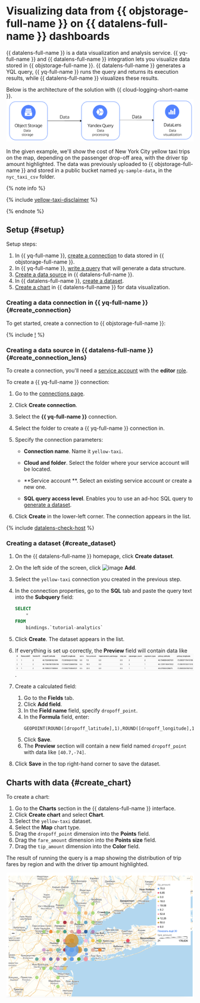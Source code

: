 # Visualizing data from {{ objstorage-full-name }} on {{ datalens-full-name }} dashboards

{{ datalens-full-name }} is a data visualization and analysis service. {{ yq-full-name }} and {{ datalens-full-name }} integration lets you visualize data stored in {{ objstorage-full-name }}. {{ datalens-full-name }} generates a YQL query, {{ yq-full-name }} runs the query and returns its execution results, while {{ datalens-full-name }} visualizes these results.

Below is the architecture of the solution with {{ cloud-logging-short-name }}.
![data-lens-architecture](../_assets/data-lens-architecture.png)

In the given example, we'll show the cost of New York City yellow taxi trips on the map, depending on the passenger drop-off area, with the driver tip amount highlighted. The data was previously uploaded to {{ objstorage-full-name }} and stored in a public bucket named `yq-sample-data`, in the `nyc_taxi_csv` folder.

{% note info %}

{% include [yellow-taxi-disclaimer](../_includes/yellow-taxi-disclaimer.md) %}

{% endnote %}

## Setup {#setup}

Setup steps:
1. In {{ yq-full-name }}, [create a connection](#create_connection) to data stored in {{ objstorage-full-name }}.
1. In {{ yq-full-name }}, [write a query](#query) that will generate a data structure.
1. [Create a data source](#create_connection_lens) in {{ datalens-full-name }}.
1. In {{ datalens-full-name }}, [create a dataset](#create_dataset).
1. [Create a chart](#create_chart) in {{ datalens-full-name }} for data visualization.

### Creating a data connection in {{ yq-full-name }} {#create_connection}

To get started, create a connection to {{ objstorage-full-name }}:

{% include [!](../yql-tutorials/_includes/create_demo_data.md) %}


### Creating a data source in {{ datalens-full-name }} {#create_connection_lens}

To create a connection, you'll need a [service account](../../iam/concepts/users/service-accounts.md) with the **editor** [role](../../iam/operations/sa/assign-role-for-sa.md).


To create a {{ yq-full-name }} connection:

1. Go to the [connections page](https://datalens.yandex.ru/connections).

1. Click **Create connection**.

1. Select the **{{ yq-full-name }}** connection.

1. Select the folder to create a {{ yq-full-name }} connection in.
1. Specify the connection parameters:

   * **Connection name**. Name it ``yellow-taxi``.

   * **Cloud and folder**. Select the folder where your service account will be located.
   * **Service account **. Select an existing service account or create a new one.

   * **SQL query access level**. Enables you to use an ad-hoc SQL query to [generate a dataset](../../datalens/concepts/dataset/settings.md#sql-request-in-datatset).

1. Click **Create** in the lower-left corner. The connection appears in the list.

{% include [datalens-check-host](../../_includes/datalens/operations/datalens-check-host.md) %}

### Creating a dataset {#create_dataset}

1. On the {{ datalens-full-name }} homepage, click **Create dataset**.
1. On the left side of the screen, click ![image](../../_assets/plus-sign.svg) **Add**.
1. Select the `yellow-taxi` connection you created in the previous step.
1. In the connection properties, go to the **SQL** tab and paste the query text into the **Subquery** field:

   ```sql
   SELECT
       *
   FROM
       bindings.`tutorial-analytics`
   ```

2. Click **Create**. The dataset appears in the list.
3. If everything is set up correctly, the **Preview** field will contain data like
   ![yellow-taxi-data](../_assets/datalens-dataset-results.png).
4. Create a calculated field:
   1. Go to the **Fields** tab.
   2. Click **Add field**.
   3. In the **Field name** field, specify `dropoff_point`.
   4. In the **Formula** field, enter:
      ```
      GEOPOINT(ROUND([dropoff_latitude],1),ROUND([dropoff_longitude],1))
      ```
   5. Click **Save**.
   6. The **Preview** section will contain a new field named `dropoff_point` with data like `[40.7,-74]`.
5. Click **Save** in the top right-hand corner to save the dataset.


## Charts with data {#create_chart}
To create a chart:
1. Go to the **Charts** section in the {{ datalens-full-name }} interface.
1. Click **Create chart** and select **Chart**.
1. Select the `yellow-taxi` dataset.
1. Select the **Map** chart type.
1. Drag the `dropoff_point` dimension into the **Points** field.
1. Drag the `fare_amount` dimension into the **Points size** field.
1. Drag the `tip_amount` dimension into the **Color** field.

The result of running the query is a map showing the distribution of trip fares by region and with the driver tip amount highlighted.

![datalens-map](../_assets/datalens-map-results.png)
